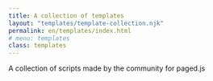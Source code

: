```yaml
---
title: A collection of templates
layout: "templates/template-collection.njk"
permalink: en/templates/index.html
# menu: templates
class: templates
---
```


A collection of scripts made by the community for paged.js


